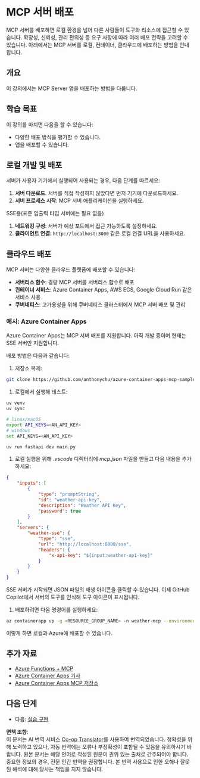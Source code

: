 <!--
CO_OP_TRANSLATOR_METADATA:
{
  "original_hash": "7816cc28f7ab9a54e31f9246429ffcd9",
  "translation_date": "2025-06-12T22:11:25+00:00",
  "source_file": "03-GettingStarted/09-deployment/README.md",
  "language_code": "ko"
}
-->
# MCP 서버 배포

MCP 서버를 배포하면 로컬 환경을 넘어 다른 사람들이 도구와 리소스에 접근할 수 있습니다. 확장성, 신뢰성, 관리 편의성 등 요구 사항에 따라 여러 배포 전략을 고려할 수 있습니다. 아래에서는 MCP 서버를 로컬, 컨테이너, 클라우드에 배포하는 방법을 안내합니다.

## 개요

이 강의에서는 MCP Server 앱을 배포하는 방법을 다룹니다.

## 학습 목표

이 강의를 마치면 다음을 할 수 있습니다:

- 다양한 배포 방식을 평가할 수 있습니다.
- 앱을 배포할 수 있습니다.

## 로컬 개발 및 배포

서버가 사용자 기기에서 실행되어 사용되는 경우, 다음 단계를 따르세요:

1. **서버 다운로드**. 서버를 직접 작성하지 않았다면 먼저 기기에 다운로드하세요.
1. **서버 프로세스 시작**: MCP 서버 애플리케이션을 실행하세요.

SSE용(표준 입출력 타입 서버에는 필요 없음)

1. **네트워킹 구성**: 서버가 예상 포트에서 접근 가능하도록 설정하세요.
1. **클라이언트 연결**: `http://localhost:3000` 같은 로컬 연결 URL을 사용하세요.

## 클라우드 배포

MCP 서버는 다양한 클라우드 플랫폼에 배포할 수 있습니다:

- **서버리스 함수**: 경량 MCP 서버를 서버리스 함수로 배포
- **컨테이너 서비스**: Azure Container Apps, AWS ECS, Google Cloud Run 같은 서비스 사용
- **쿠버네티스**: 고가용성을 위해 쿠버네티스 클러스터에서 MCP 서버 배포 및 관리

### 예시: Azure Container Apps

Azure Container Apps는 MCP 서버 배포를 지원합니다. 아직 개발 중이며 현재는 SSE 서버만 지원합니다.

배포 방법은 다음과 같습니다:

1. 저장소 복제:

  ```sh
  git clone https://github.com/anthonychu/azure-container-apps-mcp-sample.git
  ```

1. 로컬에서 실행해 테스트:

  ```sh
  uv venv
  uv sync

  # linux/macOS
  export API_KEYS=<AN_API_KEY>
  # windows
  set API_KEYS=<AN_API_KEY>

  uv run fastapi dev main.py
  ```

1. 로컬 실행을 위해 *.vscode* 디렉터리에 *mcp.json* 파일을 만들고 다음 내용을 추가하세요:

  ```json
  {
      "inputs": [
          {
              "type": "promptString",
              "id": "weather-api-key",
              "description": "Weather API Key",
              "password": true
          }
      ],
      "servers": {
          "weather-sse": {
              "type": "sse",
              "url": "http://localhost:8000/sse",
              "headers": {
                  "x-api-key": "${input:weather-api-key}"
              }
          }
      }
  }
  ```

  SSE 서버가 시작되면 JSON 파일의 재생 아이콘을 클릭할 수 있습니다. 이제 GitHub Copilot에서 서버의 도구를 인식해 도구 아이콘이 표시됩니다.

1. 배포하려면 다음 명령어를 실행하세요:

  ```sh
  az containerapp up -g <RESOURCE_GROUP_NAME> -n weather-mcp --environment mcp -l westus --env-vars API_KEYS=<AN_API_KEY> --source .
  ```

이렇게 하면 로컬과 Azure에 배포할 수 있습니다.

## 추가 자료

- [Azure Functions + MCP](https://learn.microsoft.com/en-us/samples/azure-samples/remote-mcp-functions-dotnet/remote-mcp-functions-dotnet/)
- [Azure Container Apps 기사](https://techcommunity.microsoft.com/blog/appsonazureblog/host-remote-mcp-servers-in-azure-container-apps/4403550)
- [Azure Container Apps MCP 저장소](https://github.com/anthonychu/azure-container-apps-mcp-sample)

## 다음 단계

- 다음: [실습 구현](../../04-PracticalImplementation/README.md)

**면책 조항**:  
이 문서는 AI 번역 서비스 [Co-op Translator](https://github.com/Azure/co-op-translator)를 사용하여 번역되었습니다. 정확성을 위해 노력하고 있으나, 자동 번역에는 오류나 부정확성이 포함될 수 있음을 유의하시기 바랍니다. 원본 문서는 해당 언어로 작성된 원문이 권위 있는 출처로 간주되어야 합니다. 중요한 정보의 경우, 전문 인간 번역을 권장합니다. 본 번역 사용으로 인한 오해나 잘못된 해석에 대해 당사는 책임을 지지 않습니다.
